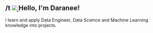 

<h2> /t
<a href= "https://www.linkedin.com/in/daraneeS/">
  <img src="https://img.shields.io/badge/-LinkedIn-0077B5?style=flat&logo=Linkedin&logoColor=white"/>
</a> 
Hello, I'm Daranee! 
</h2>


I learn and apply Data Engineer, Data Science and Machine Learning knowledge into projects. 
<br>


